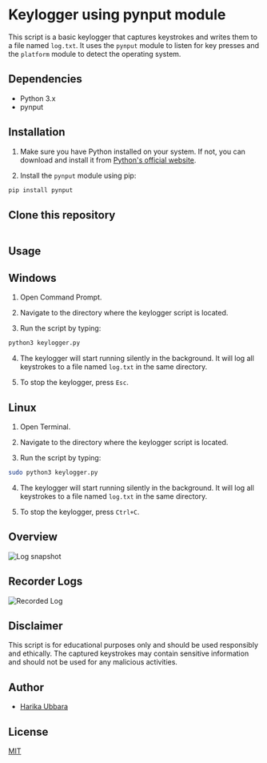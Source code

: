 # Keylogger using pynput module

This script is a basic keylogger that captures keystrokes and writes them to a file named `log.txt`. It uses the `pynput` module to listen for key presses and the `platform` module to detect the operating system.


## Dependencies

- Python 3.x
- pynput

## Installation

1. Make sure you have Python installed on your system. If not, you can download and install it from [Python's official website](https://www.python.org/).

2. Install the `pynput` module using pip:
```bash
pip install pynput
```

## Clone this repository
```bash

```
## Usage

## Windows

1. Open Command Prompt.

2. Navigate to the directory where the keylogger script is located.

3. Run the script by typing:
```bash
python3 keylogger.py
```

4. The keylogger will start running silently in the background. It will log all keystrokes to a file named `log.txt` in the same directory.

5. To stop the keylogger, press `Esc`.

## Linux

1. Open Terminal.

2. Navigate to the directory where the keylogger script is located.

3. Run the script by typing:
```bash
sudo python3 keylogger.py
```

4. The keylogger will start running silently in the background. It will log all keystrokes to a file named `log.txt` in the same directory.

5. To stop the keylogger, press `Ctrl+C`.

## Overview 
![Log snapshot](https://github.com/Ubbaraharika/Keylogger/assets/108224160/934f8c6d-80cc-443d-b4e1-3e4b02db499c)

## Recorder Logs
![Recorded Log](https://github.com/Ubbaraharika/Keylogger/assets/108224160/5e7e8583-26b1-4dc2-9f33-e76d69b8bd00)

## Disclaimer

This script is for educational purposes only and should be used responsibly and ethically. The captured keystrokes may contain sensitive information and should not be used for any malicious activities.


## Author

- [Harika Ubbara](https://github.com/Ubbaraharika)

## License

[MIT](https://choosealicense.com/licenses/mit/)

